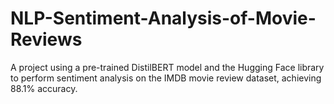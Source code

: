 # NLP-Sentiment-Analysis-of-Movie-Reviews
A project using a pre-trained DistilBERT model and the Hugging Face library to perform sentiment analysis on the IMDB movie review dataset, achieving 88.1% accuracy.
